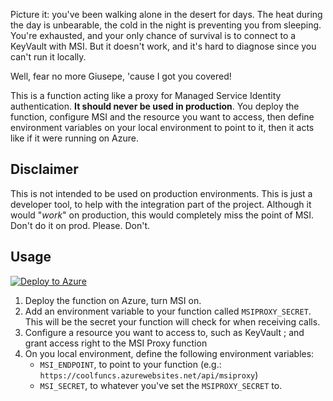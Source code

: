 Picture it: you've been walking alone in the desert for days.
The heat during the day is unbearable, the cold in the night
is preventing you from sleeping. You're exhausted, and your
only chance of survival is to connect to a KeyVault with MSI.
But it doesn't work, and it's hard to diagnose since you can't
run it locally.

Well, fear no more Giusepe, 'cause I got you covered!

This is a function acting like a proxy for Managed Service Identity
authentication. **It should never be used in production**. You deploy the
function, configure MSI and the resource you want to access,
then define environment variables on your local environment
to point to it, then it acts like if it were running on Azure.

## Disclaimer

This is not intended to be used on production environments. This is
just a developer tool, to help with the integration part of the
project. Although it would "_work_" on production, this would 
completely miss the point of MSI. Don't do it on prod. Please. Don't.

## Usage

[![Deploy to Azure](http://azuredeploy.net/deploybutton.png)](https://azuredeploy.net/)

1. Deploy the function on Azure, turn MSI on.
2. Add an environment variable to your function called `MSIPROXY_SECRET`.
   This will be the secret your function will check for when receiving
   calls.
3. Configure a resource you want to access to, such as KeyVault ; and grant
   access right to the MSI Proxy function
4. On you local environment, define the following environment variables:
    - `MSI_ENDPOINT`, to point to your function (e.g.: 
      `https://coolfuncs.azurewebsites.net/api/msiproxy`)
    - `MSI_SECRET`, to whatever you've set the `MSIPROXY_SECRET` to.